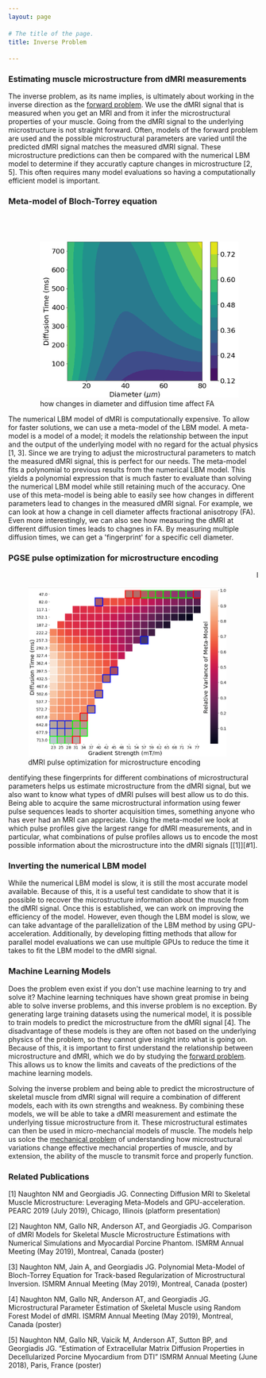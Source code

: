 ```yaml
---
layout: page

# The title of the page.
title: Inverse Problem

---
```

### Estimating muscle microstructure from dMRI measurements

The inverse problem, as its name implies, is ultimately about working in the inverse direction as the [forward problem](/pages/forward-problem/). We use the dMRI signal that is measured when you get an MRI and from it infer the microstructural properties of your muscle. Going from the dMRI signal to the underlying microstructure is not straight forward. Often, models of the forward problem are used and the possible microstructural parameters are varied until the predicted dMRI signal matches the measured dMRI signal. These microstructure predictions can then be compared with the numerical LBM model to determine if they accuratly capture changes in microstructure \[2, 5\]. This often requires many model evaluations so having a computationally efficient model is important. 

### Meta-model of Bloch-Torrey equation

<figure style="float: right; padding-top:40px;  padding-left:20px; ">
<img src="/assets/img/diameter-fingerprint.png"  width="400">     
<figcaption>how changes in diameter and diffusion time affect FA</figcaption>
</figure>

The numerical LBM model of dMRI is computationally expensive. To allow for faster solutions, we can use a meta-model of the LBM model. A meta-model is a model of a model; it models the relationship between the input and the output of the underlying model with no regard for the actual physics \[1, 3\]. Since we are trying to adjust the microstructural parameters to match the measured dMRI signal, this is perfect for our needs. The meta-model fits a polynomial to previous results from the numerical LBM model. This yields a polynomial expression that is much faster to evaluate than solving the numerical LBM model while still retaining much of the accuracy. One use of this meta-model is being able to easily see how changes in different parameters lead to changes in the measured dMRI signal. For example, we can look at how a change in cell diameter affects fractional anisotropy (FA). Even more interestingly, we can also see how measuring the dMRI at different diffusion times leads to chagnes in FA. By measuring multiple diffusion times, we can get a 'fingerprint' for a specific cell diameter. 

### PGSE pulse optimization for microstructure encoding

<figure style="float: left; padding-top:20px;  padding-right:20px; ">
<img src="/assets/img/final_parameter_selection.PNG"  width="400">     
<figcaption>dMRI pulse optimization for microstructure encoding</figcaption>
</figure>

Identifying these fingerprints for different combinations of microstructural parameters helps us estimate microstructure from the dMRI signal, but we also want to know what types of dMRI pulses will best allow us to do this. Being able to acquire the same microstructural information using fewer pulse sequences leads to shorter acquisition times, something anyone who has ever had an MRI can appreciate. Using the meta-model we look at which pulse profiles give the largest range for dMRI measurements, and in particular, what combinations of pulse profiles allows us to encode the most possible information about the microstructure into the dMRI signals [[1]][#1]. 

### Inverting the numerical LBM model

While the numerical LBM model is slow, it is still the most accurate model available. Because of this, it is a useful test candidate to show that it is possible to recover the microstructure information about the muscle from the dMRI signal. Once this is established, we can work on improving the efficiency of the model. However, even though the LBM model is slow, we can take advantage of the parallelization of the LBM method by using GPU-acceleration. Additionally, by developing fitting methods that allow for parallel model evaluations we can use multiple GPUs to reduce the time it takes to fit the LBM model to the dMRI signal.  

### Machine Learning Models

Does the problem even exist if you don't use machine learning to try and solve it? Machine learning techniques have shown great promise in being able to solve inverse problems, and this inverse problem is no exception. By generating large training datasets using the numerical model, it is possible to train models to predict the microstructure from the dMRI signal \[4\]. The disadvantage of these models is they are often not based on the underlying physics of the problem, so they cannot give insight into what is going on. Because of this, it is important to first understand the relationship between microstructure and dMRI, which we do by studying the [forward problem](/pages/forward-problem/). This allows us to know the limits and caveats of the predictions of the machine learning models. 

Solving the inverse problem and being able to predict the microstructure of skeletal muscle from dMRI signal will require a combination of different models, each with its own strengths and weakness. By combining these models, we will be able to take a dMRI measurement and estimate the underlying tissue microstructure from it. These microstructural estimates can then be used in micro-mechancial models of muscle. The models help us solce the [mechanical problem](/pages/mechanical-problem/) of understanding how microstructural variations change effective mechancial properties of muscle, and by extension, the ability of the muscle to transmit force and properly function. 

### Related Publications

\[1\]<a name="1"></a> Naughton NM and Georgiadis JG. Connecting Diffusion MRI to Skeletal Muscle Microstructure: Leveraging Meta-Models and GPU-acceleration. PEARC 2019 (July 2019), Chicago, Illinois (platform presentation)

\[2\] Naughton NM, Gallo NR, Anderson AT, and Georgiadis JG. Comparison of dMRI Models for Skeletal Muscle Microstructure Estimations with Numerical Simulations and Myocardial Porcine Phantom. ISMRM Annual Meeting (May 2019), Montreal, Canada (poster)

\[3\] Naughton NM, Jain A, and Georgiadis JG. Polynomial Meta-Model of Bloch-Torrey Equation for Track-based Regularization of Microstructural Inversion. ISMRM Annual Meeting (May 2019), Montreal, Canada (poster)

\[4\] Naughton NM, Gallo NR, Anderson AT, and Georgiadis JG. Microstructural Parameter Estimation of Skeletal Muscle using Random Forest Model of dMRI. ISMRM Annual Meeting (May 2019), Montreal, Canada (poster)

\[5\] Naughton NM, Gallo NR, Vaicik M, Anderson AT, Sutton BP, and Georgiadis JG. “Estimation of Extracellular Matrix Diffusion Properties in Decellularized Porcine Myocardium from DTI” ISMRM Annual Meeting (June 2018), Paris, France (poster)
